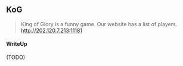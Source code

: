 ## KoG

> King of Glory is a funny game. Our website has a list of players. <br>
> http://202.120.7.213:11181

#### WriteUp

(TODO)